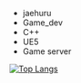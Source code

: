 - jaehuru
- Game_dev
- C++
- UE5
- Game server

[![Top Langs](https://github-readme-stats.vercel.app/api/top-langs/?username=jaehuru)](https://github.com/anuraghazra/github-readme-stats)

<!---
jaehuru/jaehuru is a ✨ special ✨ repository because its `README.md` (this file) appears on your GitHub profile.
You can click the Preview link to take a look at your changes.
--->
